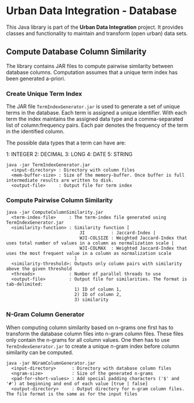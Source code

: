 Urban Data Integration - Database
=================================

This Java library is part of the **Urban Data Integration** project. It provides classes and functionality to maintain and transform (open urban) data sets.

Compute Database Column Similarity
----------------------------------

The library contains JAR files to compute pairwise similarity between database columns. Computation assumes that a unique term index has been generated a-priori.

### Create Unique Term Index

The JAR file `TermIndexGenerator.jar` is used to generate a set of unique terms in the database. Each term is assigned a unique identifier. With each term the index maintains the assigned data type and a comma-separated list of column:frequency pairs. Each pair denotes the frequency of the term in the identified column.

The possible data types that a term can have are:

1: INTEGER
2: DECIMAL
3: LONG
4: DATE
5: STRING

```
java -jar TermIndexGenerator.jar
  <input-directory> : Directory with column files
  <mem-buffer-size> : Size of the memory-buffer. Once buffer is full intermediate results are written to disk.
  <output-file>     : Output file for term index
```



### Compute Pairwise Column Similarity

```
java -jar ComputeColumnSimilarity.jar
  <term-index-file>     : The term-index file generated using TermIndexGenerator.jar
  <similarity-function> : Similarity function [
                            JI          : Jaccard-Index |
                            WJI-COLSIZE : Weighted Jaccard-Index that uses total number of values in a column as normalization scale |
                            WJI-COLMAX  : Weighted Jaccard-Index that uses the most frequent value in a column as normalization scale
                          ]
  <similarity-threshold>: Outputs only column pairs with similarity above the given threshold
  <threads>             : Number of parallel threads to use
  <output-file>         : Output file for similarities. The format is tab-delimited:
                          1) ID of column 1,
                          2) ID of column 2,
                          3) similarity
```



### N-Gram Column Generator

When computing column similarity based on n-grams one first has to transform the database column files into n-gram column files. These files only contain the n-grams for all column values. One then has to use `TermIndexGenerator.jar` to create a unique n-gram index before column similarity can be computed.

```
java -jar NGramColumnGenerator.jar
  <input-directory>      : Directory with database column files
  <ngram-size>           : Size of the generated n-grams
  <pad-for-short-values> : Add special padding characters ('$' and '#') at beginning and end of each value [true | false]
  <output-directory>     : Output directory for n-gram column files. The file format is the same as for the input files
```
